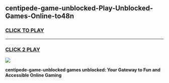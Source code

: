 
## centipede-game-unblocked-Play-Unblocked-Games-Online-to48n
<h3>
<a href="https://premium76.site?title=centipede-game-unblocked&ref=25A">CLICK TO PLAY</a></h3>
<hr>

<h3>
<a href="https://premium76.site?title=centipede-game-unblocked&ref=25A">CLICK 2 PLAY</a>
  
</h3>

<a href="https://premium76.site?title=centipede-game-unblocked&ref=25A"><img src="https://clearcache.store/games.png"></a>


**centipede-game-unblocked games unblocked: Your Gateway to Fun and Accessible Online Gaming**
